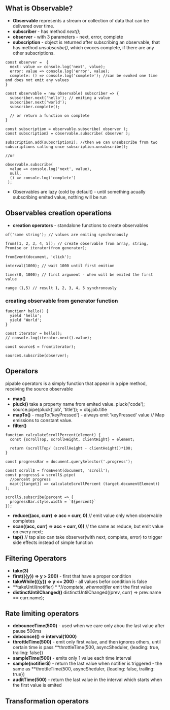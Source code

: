 ## What is Observable?

- **Observable** represents a stream or collection of data that can be delivered over time.
- **subscriber** - has method *next()*;
- **observer** - with 3 parameters - next, error, complete
- **subscription** - object is returned after subscribing an observable, that has method *unsubscribe()*, which evoces complete, if there are any other subscriptions.

```
const observer =  {
  next: value => console.log('next', value);
  error: value => console.log('error', value);
  complete: () => console.log('complete'); //can be evoked one time and does not emit any values
}

const observable = new Observable( subscriber => {
  subscriber.next('hello'); // emiting a value
  subscriber.next('world');
  subscriber.complete();
  
  // or return a function on complete
}

const subscription = observable.subscribe( observer );
const subscription2 = observable.subscribe( observer );

subscription.add(subscription2); //then we can unsubscribe from two subscriptions callong once subscription.unsubscribe();

//or

observable.subscribe( 
  value => console.log('next', value),
  null,
  () => console.log('complete')
 );
```

- Observables are lazy (cold by default) - until something acually subscribing emited value, nothing will be run


## Observables creation operations

- **creation operators** - standalone functions to create observables

```
of('some string'); // values are emiting synchronously

from([1, 2, 3, 4, 5]); // create observable from array, string, Promise or iterator(from generator);

fromEvent(document, 'click');

interval(1000); // wait 1000 until first emition

timer(0, 1000); // first argument - when will be emited the first value

range (1,5) // result 1, 2, 3, 4, 5 synchronously
``` 

### creating observable from generator function

```
function* hello() {
  yield 'hello';
  yield 'World';
}

const iterator = hello();
// console.log(iterator.next().value);

const source$ = from(iterator);

source$.subscribe(observer);
```

## Operators

pipable operators is a simply function that appear in a pipe method, receiving the source observable

- **map()**
- **pluck()** take a property name from emited value. pluck('code'); source.pipe(pluck('job', 'title')); = obj.job.title
- **mapTo()** - mapTo('keyPressed') - always emit 'keyPressed' value // Map emissions to constant value.
- **filter()**

```
function calculateScrollPercent(element) {
  const {scrollTop, scrollHeight, clientHight} = element;
  
  return (scrollTop/ (scrollHeight - clientHeight))*100;
}

const progressBar = document.querySelector('.progress');

const scroll$ = fromEvent(document, 'scroll');
const progress$ = scroll$.pipe(
  //percent progress
  map(({target}) => calculateScrollPercent (target.documentElement))
);

scroll$.subscribe(percent => {
  progressBar.style.width = `${percent}`
});
```

- **reduce((acc, curr) => acc + curr, 0)** // emit value only when observable completes
- **scan((acc, curr) => acc + curr, 0))** // the same as reduce, but emit value on every next;
- **tap()** // tap also can take observer(with next, complete, error) to trigger side effects instead of simple function

## Filtering Operators

- **take(3)** 
- **first(({y}) => y > 200)** - first that have a proper condition
- **takeWhile(({y}) => y <= 200)** - all values befor condition is false
- **takeUntil(notifier$)** // comptete, when notifier$ emit the first value
- **distinctUntilChanged()** distinctUntilChanged((prev, curr) => prev.name == curr.name);

## Rate limiting operators

- **debounceTime(500)** - used when we care only abou the last value after pause 500ms
- **debounce(() => interval(1000)**
- **throttleTime(500)** - emit only first value, and then ignores others, until certain time is pass **throttleTime(500, asyncSheduler, {leading: true, trailing: false})
- **sampleTime(500)** - emits only 1 value each time interval
- **sample(notifier$)** - return the last value when notifier is triggered - the same as **throttleTime(500, asyncSheduler, {leading: false, trailing: true})
- **auditTime(500)** - return the last value in the interval which starts when the first value is emited

## Transformation operators
